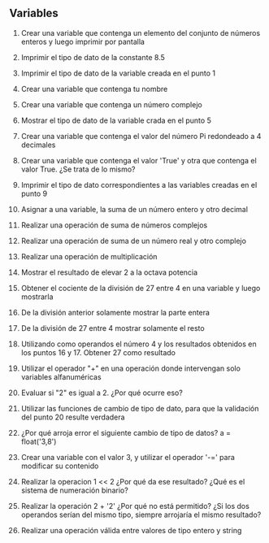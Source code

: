 ## Variables

1) Crear una variable que contenga un elemento del conjunto de números enteros y luego imprimir por pantalla

2) Imprimir el tipo de dato de la constante 8.5

3) Imprimir el tipo de dato de la variable creada en el punto 1

4) Crear una variable que contenga tu nombre

5) Crear una variable que contenga un número complejo

6) Mostrar el tipo de dato de la variable crada en el punto 5

7) Crear una variable que contenga el valor del número Pi redondeado a 4 decimales

8) Crear una variable que contenga el valor 'True' y otra que contenga el valor True. ¿Se trata de lo mismo? 

9) Imprimir el tipo de dato correspondientes a las variables creadas en el punto 9

10) Asignar a una variable, la suma de un número entero y otro decimal

11) Realizar una operación de suma de números complejos

12) Realizar una operación de suma de un número real y otro complejo

13) Realizar una operación de multiplicación

14) Mostrar el resultado de elevar 2 a la octava potencia



15) Obtener el cociente de la división de 27 entre 4 en una variable y luego mostrarla

16) De la división anterior solamente mostrar la parte entera

17) De la división de 27 entre 4 mostrar solamente el resto



18) Utilizando como operandos el número 4 y los resultados obtenidos en los puntos 16 y 17. Obtener 27 como resultado



19) Utilizar el operador "+" en una operación donde intervengan solo variables alfanuméricas



20) Evaluar si "2" es igual a 2. ¿Por qué ocurre eso?



21) Utilizar las funciones de cambio de tipo de dato, para que la validación del punto 20 resulte verdadera


22) ¿Por qué arroja error el siguiente cambio de tipo de datos? a = float('3,8')


23) Crear una variable con el valor 3, y utilizar el operador '-=' para modificar su contenido


24) Realizar la operacion 1 << 2 ¿Por qué da ese resultado? ¿Qué es el sistema de numeración binario?


25) Realizar la operación 2 + '2' ¿Por qué no está permitido? ¿Si los dos operandos serían del mismo tipo, siempre arrojaría el mismo resultado?


26) Realizar una operación válida entre valores de tipo entero y string
